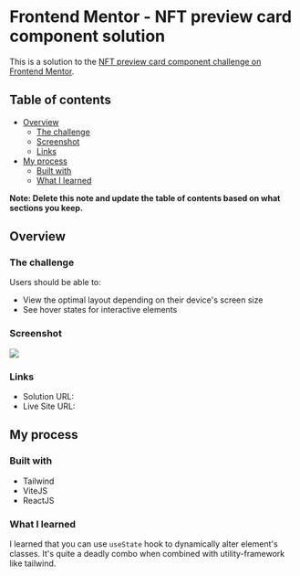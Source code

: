 # Frontend Mentor - NFT preview card component solution

This is a solution to the [NFT preview card component challenge on Frontend Mentor](https://www.frontendmentor.io/challenges/nft-preview-card-component-SbdUL_w0U). 

## Table of contents

- [Overview](#overview)
  - [The challenge](#the-challenge)
  - [Screenshot](#screenshot)
  - [Links](#links)
- [My process](#my-process)
  - [Built with](#built-with)
  - [What I learned](#what-i-learned)

**Note: Delete this note and update the table of contents based on what sections you keep.**

## Overview

### The challenge

Users should be able to:

- View the optimal layout depending on their device's screen size
- See hover states for interactive elements

### Screenshot

![](https://i.ibb.co/8M4TM6C/ksnip-20211216-202925.png)

### Links

- Solution URL: []()
- Live Site URL: [](https://fem-1-nft-preview-card.netlify.app/)

## My process

### Built with

- Tailwind
- ViteJS
- ReactJS

### What I learned

I learned that you can use `useState` hook to dynamically alter element's classes. It's quite a deadly combo when combined with utility-framework like tailwind.